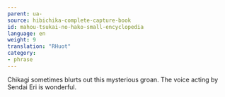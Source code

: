 ```yaml
---
parent: ua-
source: hibichika-complete-capture-book
id: mahou-tsukai-no-hako-small-encyclopedia
language: en
weight: 9
translation: "RHuot"
category:
- phrase
---
```


Chikagi sometimes blurts out this mysterious groan. The voice acting by Sendai Eri is wonderful.
